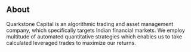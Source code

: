 ## About

Quarkstone Capital is an algorithmic trading and asset management company, which specifically targets Indian financial markets. We employ multitude of automated quantitative strategies which enables us to take calculated leveraged trades to maximize our returns.
